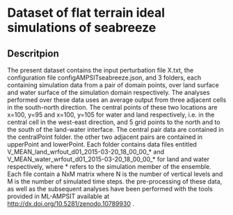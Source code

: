 # Dataset of flat terrain ideal simulations of seabreeze

## Descritpion

The present dataset contains the input perturbation file X.txt, the configuration file configAMPSITseabreeze.json, and 3 folders, each containing simulation data from a pair of domain points, over land surface and water surface of the simulation domain respectively.
The analyses performed over these data uses an average output from three adjacent cells in the south-north direction. The central points of these two locations are x=100, y=95 and x=100, y=105 for water and land respectively, i.e. in the central cell in the west-east direction, and 5 grid points to the north and to the south of the land-water interface.
The central pair data are contained in the centralPoint folder. the other two adjacent pairs are contained in upperPoint and lowerPoint. 
Each folder contains data files entitled V_MEAN_land_wrfout_d01_2015-03-20_18_00_00_* and V_MEAN_water_wrfout_d01_2015-03-20_18_00_00_* for land and water respectively, where * refers to the simulation member of the ensemble.
Each file contain a NxM matrix where N is the number of vertical levels and M is the number of simulated time steps.
the pre-processing of these data, as well as the subsequent analyses have been performed with the tools provided in ML-AMPSIT available at http://dx.doi.org/10.5281/zenodo.10789930 .
 
